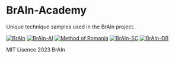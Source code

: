 # BrAIn-Academy
Unique technique samples used in the BrAIn project.

<a href="https://resimlink.com/hcl48mk2" title="BrAIn"><img src="https://r.resimlink.com/hcl48mk2.png" title="BrAIn" alt="BrAIn"></a>
<a href="https://resimlink.com/4kwi3mrEs5" title="BrAIn-AI"><img src="https://r.resimlink.com/4kwi3mrEs5.png" title="BrAIn-AI" alt="BrAIn-AI"></a>
<a href="https://resimlink.com/Y1fnMg_0ecAW" title="Method of Romania"><img src="https://r.resimlink.com/Y1fnMg_0ecAW.png" title="Method of Romania" alt="Method of Romania"></a>
<a href="https://resimlink.com/XOQIxNz3m0e" title="BrAIn-SC"><img src="https://r.resimlink.com/XOQIxNz3m0e.png" title="BrAIn-SC" alt="BrAIn-SC"></a>
<a href="https://resimlink.com/yOI16H" title="BrAIn-DB"><img src="https://r.resimlink.com/yOI16H.png" title="BrAIn-DB" alt="BrAIn-DB"></a>

MIT Lisence 2023 BrAIn
